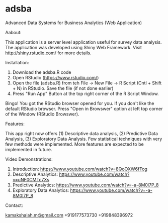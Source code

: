 # adsba
Advanced Data Systems for Business Analytics (Web Application)

Aabout:

This application is a server level application useful for survey data analysis. The application was developed using Shiny Web Framework. Visit http://shiny.rstudio.com/ for more details. 

Installation:

1. Download the adsba.R code
2. Open RStudio (https://www.rstudio.com/)
3. Open the file (adsba.R) from teh File -> New File -> R Script (Cntl + Shift + N) in RStudio. Save the file (if not done earlier)
4. Press "Run App" Button at the top right corner of the R Script Window. 

Bingo! You got the RStudio browser opened for you. If you don't like the default RStudio browser. Press "Open in Browswer" option at left top corner of the Window (RStudio Browswer). 

Features:

This app right now offers (1) Descriptive data analysis, (2) Predictive Data Analysis, (3) Exploratory Data Analysis. Few statistical techniques with very few methods were implemented. More features are expected to be implemented in future. 

Video Demonstrations:

1. Introduction: https://www.youtube.com/watch?v=8QoOXW6fTog
2. Descriptive Analytics: https://www.youtube.com/watch?v=uNF0CMTc7Xs
3. Predictive Analytics: https://www.youtube.com/watch?v=-a-8M0l7P_8
4. Exploratory Data Analytics: https://www.youtube.com/watch?v=-a-8M0l7P_8

Contact:

kamakshaiah.m@gmail.com
+919177573730
+919848396972
